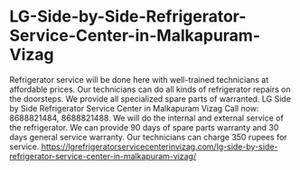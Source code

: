 # LG-Side-by-Side-Refrigerator-Service-Center-in-Malkapuram-Vizag
Refrigerator service will be done here with well-trained technicians at affordable prices. Our technicians can do all kinds of refrigerator repairs on the doorsteps. We provide all specialized spare parts of warranted. LG Side by Side Refrigerator Service Center in Malkapuram Vizag Call now: 8688821484, 8688821488. We will do the internal and external service of the refrigerator. We can provide 90 days of spare parts warranty and 30 days general service warranty. Our technicians can charge 350 rupees for service. https://lgrefrigeratorservicecenterinvizag.com/lg-side-by-side-refrigerator-service-center-in-malkapuram-vizag/
